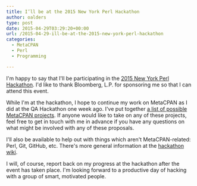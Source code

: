 ```yaml
---
title: I’ll be at the 2015 New York Perl Hackathon
author: oalders
type: post
date: 2015-04-29T03:29:20+00:00
url: /2015-04-29-ill-be-at-the-2015-new-york-perl-hackathon
categories:
  - MetaCPAN
  - Perl
  - Programming

---
```

I'm happy to say that I'll be participating in the [2015 New York Perl Hackathon](http://blogs.perl.org/users/itcharlie/2015/03/new-york-city-perl-hackathon-2015.html). I'd like to thank Bloomberg, L.P. for sponsoring me so that I can attend this event.

While I'm at the hackathon, I hope to continue my work on MetaCPAN as I did at the QA Hackathon one week ago. I've put together [a list of possible MetaCPAN projects](https://github.com/nyperlmongers/nyperlhackathon2015/wiki/MetaCPAN-Hacking). If anyone would like to take on any of these projects, feel free to get in touch with me in advance if you have any questions on what might be involved with any of these proposals.

I'll also be available to help out with things which aren't MetaCPAN-related: Perl, Git, GitHub, etc. There's more general information at the [hackathon wiki](https://github.com/nyperlmongers/nyperlhackathon2015/wiki).

I will, of course, report back on my progress at the hackathon after the event has taken place. I'm looking forward to a productive day of hacking with a group of smart, motivated people.
